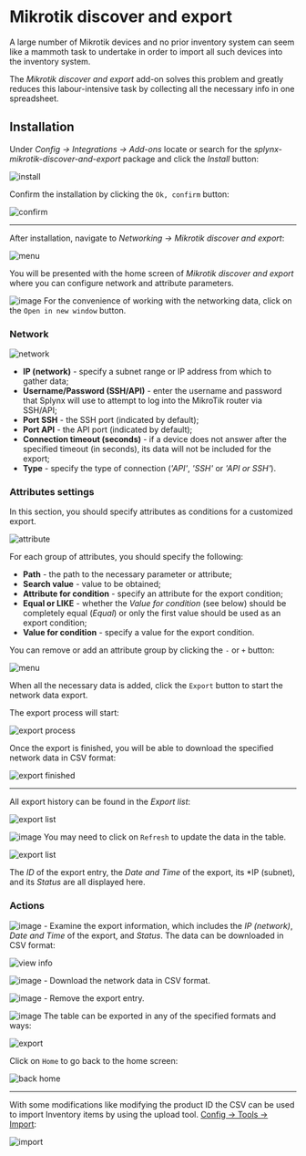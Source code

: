 Mikrotik discover and export
========================================

A large number of Mikrotik devices and no prior inventory system can seem like a mammoth task to undertake in order to import all such devices into the inventory system.

The *Mikrotik discover and export* add-on solves this problem and greatly reduces this labour-intensive task by collecting all the necessary info in one spreadsheet.

## Installation

Under *Config → Integrations → Add-ons* locate or search for the *splynx-mikrotik-discover-and-export* package and click the *Install* button:

![install](install.png)

Confirm the installation by clicking the `Ok, confirm` button:

![confirm](confirm.png)

_______________________________________________________

After installation, navigate to *Networking → Mikrotik discover and export*:

![menu](menu.png)

You will be presented with the home screen of *Mikrotik discover and export* where you can configure network and attribute parameters.

<icon class="image-icon">![image](note.png)</icon> For the convenience of working with the networking data, click on the `Open in new window` button.

### Network

![network](network.png)

* **IP (network)** - specify a subnet range or IP address from which to gather data;
* **Username/Password (SSH/API)** - enter the username and password that Splynx will use to attempt to log into the MikroTik router via SSH/API;
* **Port SSH** - the SSH port (indicated by default);
* **Port API** - the API port (indicated by default);
* **Connection timeout (seconds)** - if a device does not answer after the specified timeout (in seconds), its data will not be included for the export;
* **Type** - specify the type of connection (*'API'*, *'SSH'* or *'API or SSH'*).

### Attributes settings

In this section, you should specify attributes as conditions for a customized export.

![attribute](attribute1.png)

For each group of attributes, you should specify the following:

- **Path** - the path to the necessary parameter or attribute;
- **Search value** - value to be obtained;
- **Attribute for condition** - specify an attribute for the export condition;
- **Equal or LIKE** - whether the *Value for condition* (see below) should be completely equal (*Equal*) or only the first value should be used as an export condition;
- **Value for condition** - specify a value for the export condition.

You can remove or add an attribute group by clicking the `-` or `+` button:

![menu](attribute2.png)

When all the necessary data is added, click the `Export` button to start the network data export.

The export process will start:

![export process](export_process.png)

Once the export is finished, you will be able to download the specified network data in CSV format:

![export finished](export_finished.png)

_______________________________________________________

All export history can be found in the *Export list*:

![export list](export_list.png)

<icon class="image-icon">![image](warning.png)</icon> You may need to click on `Refresh` to update the data in the table.

![export list](export_list2.png)

The *ID* of the export entry, the *Date and Time* of the export, its *IP (subnet), and its *Status* are all displayed here.

### Actions

<icon class="image-icon">![image](view.png)</icon> - Examine the export information, which includes the *IP (network)*, *Date and Time* of the export, and *Status*. The data can be downloaded in CSV format: 

![view info](view_info.png)

<icon class="image-icon">![image](download.png)</icon> - Download the network data in CSV format.

<icon class="image-icon">![image](delete.png)</icon> - Remove the export entry.

<icon class="image-icon">![image](note.png)</icon> The table can be exported in any of the specified formats and ways:

![export](export_btn.png)

Click on `Home` to go back to the home screen:

![back home](back_home.png)

_________________________________________________________
With some modifications like modifying the product ID the CSV can be used to import Inventory items by using the upload tool.
[Config → Tools → Import](configuration/tools/import/import.md):

![import](upload_tools.png)